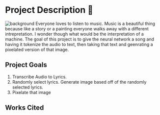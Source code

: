 # Project Description 🦄
![background](background.gif)
Everyone loves to listen to music. Music is a beautiful thing because like a story or a painting everyone walks away with a different intrepretation. I wonder though what would be the interpretation of a machine. The goal of this project is to give the neural network a song and having it tokenize the audio to text, then taking that text and geenrating a pixelated version of that image. 

## Project Goals
1. Transcribe Audio to Lyrics.
2. Randomly select lyrics. Generate image based off of the randomly selected lyrics.
3.  Pixelate that image

## Works Cited

